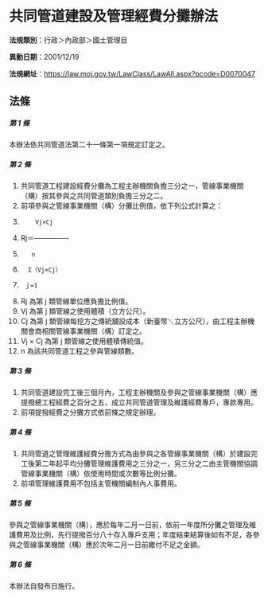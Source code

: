 # 共同管道建設及管理經費分攤辦法

**法規類別**：行政＞內政部＞國土管理目

**異動日期**：2001/12/19  

**法規網址**：https://law.moj.gov.tw/LawClass/LawAll.aspx?pcode=D0070047





## 法條
##### 第 1 條
本辦法依共同管道法第二十一條第一項規定訂定之。

##### 第 2 條
1. 共同管道工程建設經費分攤為工程主辦機關負擔三分之一，管線事業機關（構）按其參與之共同管道類別負擔三分之二。
1. 前項參與之管線事業機關（構）分攤比例值，依下列公式計算之：
1.         Vj×Cj
1. Rj＝───────
1.        n
1.       Σ（Vj×Cj）
1.      ｊ=1
1. Rj  為第 j  類管線單位應負擔比例值。
1. Vj  為第 j  類管線之使用體積（立方公尺）。
1. Cj  為第 j  類管線每挖方之傳統舖設成本（新臺幣＼立方公尺），由工程主辦機關會商相關管線事業機關（構）訂定之。
1. Vj × Cj 為第 j  類管線之使用體積傳統值。
1. n 為該共同管道工程之參與管線類數。

##### 第 3 條
1. 共同管道建設完工後三個月內，工程主辦機關及參與之管線事業機關（構）應提撥總工程經費之百分之五，成立共同管道管理及維護經費專戶，專款專用。
1. 前項提撥經費之分攤方式依前條之規定辦理。

##### 第 4 條
1. 共同管道之管理維護經費分擔方式為由參與之各管線事業機關（構）於建設完工後第二年起平均分攤管理維護費用之三分之一，另三分之二由主管機關協調管線事業機關（構）依使用時間或次數等比例分攤。
1. 前項管理維護費用不包括主管機關編制內人事費用。

##### 第 5 條
參與之管線事業機關（構），應於每年二月一日前，依前一年度所分攤之管理及維護費用及比例，先行提撥百分八十存入專戶支用；年度結束結算後如有不足，各參與之管線事業機關（構）應於次年二月一日前繳付不足之金額。

##### 第 6 條
本辦法自發布日施行。


